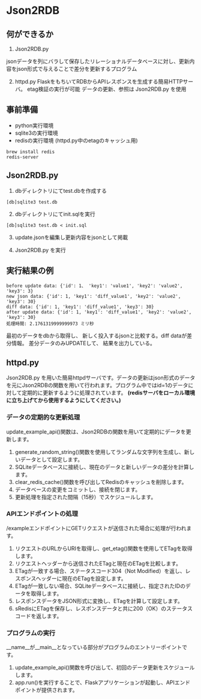 # Json2RDB

## 何ができるか

1. Json2RDB.py

jsonデータを列にバラして保存したリレーショナルデータベースに対し、更新内容をjson形式で与えることで差分を更新するプログラム

2. httpd.py
FlaskをもちいてRDBからAPIレスポンスを生成する簡易HTTPサーバ。 etag検証の実行が可能
データの更新、参照は Json2RDB.py を使用

## 事前準備

- python実行環境
- sqlite3の実行環境
- redisの実行環境 (httpd.py中のetagのキャッシュ用)

```
brew install redis
redis-server
```

## Json2RDB.py

1. dbディレクトリにてtest.dbを作成する

```
[db]sqlite3 test.db
```

2. dbディレクトリにてinit.sqlを実行
```
[db]sqlite3 test.db < init.sql
```

3. update.jsonを編集し更新内容をjsonとして掲載

4. Json2RDB.py を実行

## 実行結果の例

```
before update data: {'id': 1、 'key1': 'value1', 'key2': 'value2', 'key3': 3}
new json data: {'id': 1, 'key1': 'diff_value1', 'key2': 'value2', 'key3': 30}
diff data: {'id': 1, 'key1': 'diff_value1', 'key3': 30}
after update data: {'id': 1, 'key1': 'diff_value1', 'key2': 'value2', 'key3': 30}
処理時間: 2.1761319999999973 ミリ秒
```

最初のデータをdbから取得し、 新しく投入するjsonと比較する。diff dataが差分情報。
差分データのみUPDATEして、 結果を出力している。


## httpd.py
Json2RDB.py を用いた簡易httpdサーバです。データの更新はjson形式のデータを元にJson2RDBの関数を用いて行われます。プログラム中ではid=1のデータに対して定期的に更新するように処理されています。
**(redisサーバをローカル環境に立ち上げてから使用するようにしてください。)**

### データの定期的な更新処理

update_example_api()関数は、Json2RDBの関数を用いて定期的にデータを更新します。

1. generate_random_string()関数を使用してランダムな文字列を生成し、新しいデータとして設定します。
2. SQLiteデータベースに接続し、現在のデータと新しいデータの差分を計算します。
3. clear_redis_cache()関数を呼び出してRedisのキャッシュを削除します。
4. データベースの変更をコミットし、接続を閉じます。
5. 更新処理を指定された間隔（15秒）でスケジュールします。

### APIエンドポイントの処理

/exampleエンドポイントにGETリクエストが送信された場合に処理が行われます。
1. リクエストのURLからURIを取得し、get_etag()関数を使用してETagを取得します。
2. リクエストヘッダーから送信されたETagと現在のETagを比較します。
3. ETagが一致する場合、ステータスコード304（Not Modified）を返し、レスポンスヘッダーに現在のETagを設定します。
4. ETagが一致しない場合、SQLiteデータベースに接続し、指定されたIDのデータを取得します。
5. レスポンスデータをJSON形式に変換し、ETagを計算して設定します。
6. sRedisにETagを保存し、レスポンスデータと共に200（OK）のステータスコードを返します。

### プログラムの実行

__name__が__main__となっている部分がプログラムのエントリーポイントです。
1. update_example_api()関数を呼び出して、初回のデータ更新をスケジュールします。
2. app.run()を実行することで、Flaskアプリケーションが起動し、APIエンドポイントが提供されます。
